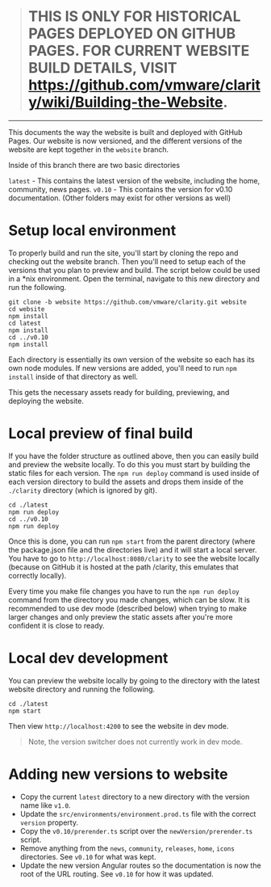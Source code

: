> # THIS IS ONLY FOR HISTORICAL PAGES DEPLOYED ON GITHUB PAGES. FOR CURRENT WEBSITE BUILD DETAILS, VISIT https://github.com/vmware/clarity/wiki/Building-the-Website.

***


This documents the way the website is built and deployed with GitHub Pages. Our website is now versioned, and the different versions of the website are kept together in the `website` branch.

Inside of this branch there are two basic directories

`latest` - This contains the latest version of the website, including the home, community, news pages.
`v0.10` - This contains the version for v0.10 documentation. (Other folders may exist for other versions as well)

# Setup local environment

To properly build and run the site, you'll start by cloning the repo and checking out the website branch. Then you'll need to setup each of the versions that you plan to preview and build. The script below could be used in a *nix environment. Open the terminal, navigate to this new directory and run the following.

```
git clone -b website https://github.com/vmware/clarity.git website
cd website
npm install
cd latest
npm install
cd ../v0.10
npm install
```

Each directory is essentially its own version of the website so each has its own node modules. If new versions are added, you'll need to run `npm install` inside of that directory as well.

This gets the necessary assets ready for building, previewing, and deploying the website.

# Local preview of final build

If you have the folder structure as outlined above, then you can easily build and preview the website locally. To do this you must start by building the static files for each version. The `npm run deploy` command is used inside of each version directory to build the assets and drops them inside of the `./clarity` directory (which is ignored by git).

```
cd ./latest
npm run deploy
cd ../v0.10
npm run deploy
```

Once this is done, you can run `npm start` from the parent directory (where the package.json file and the directories live) and it will start a local server. You have to go to `http://localhost:8080/clarity` to see the website locally (because on GitHub it is hosted at the path /clarity, this emulates that correctly locally).

Every time you make file changes you have to run the `npm run deploy` command from the directory you made changes, which can be slow. It is recommended to use dev mode (described below) when trying to make larger changes and only preview the static assets after you're more confident it is close to ready.

# Local dev development

You can preview the website locally by going to the directory with the latest website directory and running the following. 

```
cd ./latest
npm start
```

Then view `http://localhost:4200` to see the website in dev mode.

> Note, the version switcher does not currently work in dev mode.

# Adding new versions to website

* Copy the current `latest` directory to a new directory with the version name like `v1.0`.
* Update the `src/environments/environment.prod.ts` file with the correct `version` property.
* Copy the `v0.10/prerender.ts` script over the `newVersion/prerender.ts` script.
* Remove anything from the `news`, `community`, `releases`, `home`, `icons` directories. See `v0.10` for what was kept.
* Update the new version Angular routes so the documentation is now the root of the URL routing. See `v0.10` for how it was updated.